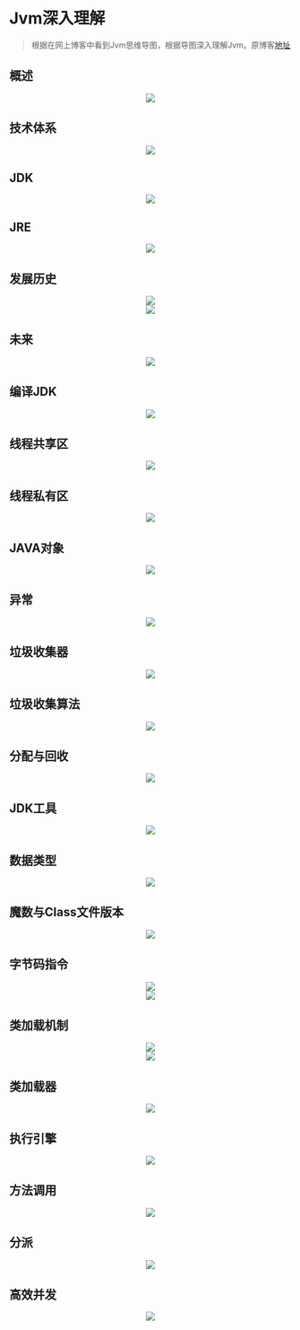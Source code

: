 # Jvm深入理解

  > 根据在网上博客中看到Jvm思维导图，根据导图深入理解Jvm。原博客[地址](https://blog.yu000hong.com/2019/01/10/inside-jvm.html)

## 概述

<div align="center"><img src="../images/jvm/概述.png"/></div>

## 技术体系

<div align="center"><img src="../images/jvm/技术体系.png"/></div>

## JDK

<div align="center"><img src="../images/jvm/JDK.png"/></div>

## JRE

<div align="center"><img src="../images/jvm/JRE.png"/></div>

## 发展历史

<div align="center"><img src="../images/jvm/发展历史.png"/></div>
<div align="center"><img src="../images/jvm/发展历史2.png"/></div>

## 未来

<div align="center"><img src="../images/jvm/未来.png"/></div>

## 编译JDK

<div align="center"><img src="../images/jvm/编译JDK.png"/></div>

## 线程共享区

<div align="center"><img src="../images/jvm/线程共享区.png"/></div>

## 线程私有区

<div align="center"><img src="../images/jvm/线程私有区.png"/></div>

## JAVA对象

<div align="center"><img src="../images/jvm/JAVA对象.png"/></div>

## 异常

<div align="center"><img src="../images/jvm/异常.png"/></div>

## 垃圾收集器

<div align="center"><img src="../images/jvm/垃圾收集器.png"/></div>

## 垃圾收集算法

<div align="center"><img src="../images/jvm/垃圾收集算法.png"/></div>

## 分配与回收

<div align="center"><img src="../images/jvm/分配与回收.png"/></div>

## JDK工具

<div align="center"><img src="../images/jvm/JDK工具.png"/></div>

## 数据类型

<div align="center"><img src="../images/jvm/数据类型.png"/></div>

## 魔数与Class文件版本

<div align="center"><img src="../images/jvm/魔数与Class文件版本.png"/></div>

## 字节码指令

<div align="center"><img src="../images/jvm/字节码指令.png"/></div>
<div align="center"><img src="../images/jvm/字节码指令2.png"/></div>

## 类加载机制

<div align="center"><img src="../images/jvm/类加载机制.png"/></div>
<div align="center"><img src="../images/jvm/类加载机制2.png"/></div>

## 类加载器

<div align="center"><img src="../images/jvm/类加载器.png"/></div>

## 执行引擎

<div align="center"><img src="../images/jvm/执行引擎.png"/></div>

## 方法调用

<div align="center"><img src="../images/jvm/方法调用.png"/></div>

## 分派

<div align="center"><img src="../images/jvm/分派.png"/></div>

## 高效并发

<div align="center"><img src="../images/jvm/高效并发.png"/></div>